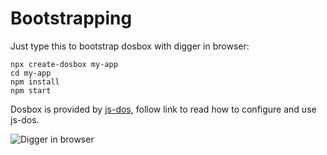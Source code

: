 Bootstrapping
=============

Just type this to bootstrap dosbox with digger in browser:
```
npx create-dosbox my-app
cd my-app
npm install
npm start
```

Dosbox is provided by [js-dos](https://github.com/caiiiycuk/js-dos/tree/6.22), follow link to read how to configure and use js-dos.

![Digger in browser](https://github.com/caiiiycuk/create-dosbox/raw/master/digger.gif)
